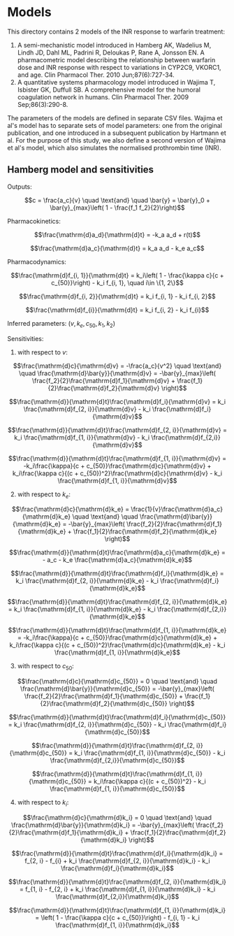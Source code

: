 # Models

This directory contains 2 models of the INR response to warfarin treatment:

1. A semi-mechanistic model introduced in Hamberg AK, Wadelius M, Lindh JD, Dahl ML, Padrini R, Deloukas P,
    Rane A, Jonsson EN. A pharmacometric model describing the relationship
    between warfarin dose and INR response with respect to variations in
    CYP2C9, VKORC1, and age. Clin Pharmacol Ther. 2010 Jun;87(6):727-34.
2. A quantitative systems pharmacology model introduced in Wajima T, Isbister GK, Duffull SB. A
    comprehensive model for the humoral coagulation network in humans. Clin Pharmacol Ther. 2009
    Sep;86(3):290-8.

The parameters of the models are defined in separate CSV files. Wajima et al's
model has to separate sets of model parameters: one from the original publication,
and one introduced in a subsequent publication by Hartmann et al. For the purpose
of this study, we also define a second version of Wajima et al's model, which
also simulates the normalised prothrombin time (INR).

## Hamberg model and sensitivities

Outputs:
```math
c = \frac{a_c}{v} \quad \text{and} \quad \bar{y} = \bar{y}_0 + \bar{y}_{max}\left( 1 - \frac{f_1 f_2}{2}\right)
```

Pharmacokinetics:
```math
\frac{\mathrm{d}a_d}{\mathrm{d}t} = -k_a a_d + r(t)
```
```math
\frac{\mathrm{d}a_c}{\mathrm{d}t} = k_a a_d - k_e a_c
```

Pharmacodynamics:
```math
\frac{\mathrm{d}f_{i, 1}}{\mathrm{d}t} = k_i\left( 1 - \frac{\kappa c}{c + c_{50}}\right) - k_i f_{i, 1}, \quad i\in \{1, 2\}
```
```math
\frac{\mathrm{d}f_{i, 2}}{\mathrm{d}t} = k_i f_{i, 1} - k_i f_{i, 2}
```
```math
\frac{\mathrm{d}f_{i}}{\mathrm{d}t} = k_i f_{i, 2} - k_i f_{i}
```

Inferred parameters: $(v, k_e, c_{50}, k_1, k_2)$

Sensitivities:

1. with respect to $v$:
```math
\frac{\mathrm{d}c}{\mathrm{d}v} = -\frac{a_c}{v^2}
\quad \text{and} \quad
\frac{\mathrm{d}\bar{y}}{\mathrm{d}v} = -\bar{y}_{max}\left( \frac{f_2}{2}\frac{\mathrm{d}f_1}{\mathrm{d}v} + \frac{f_1}{2}\frac{\mathrm{d}f_2}{\mathrm{d}v} \right)
```
```math
\frac{\mathrm{d}}{\mathrm{d}t}\frac{\mathrm{d}f_i}{\mathrm{d}v} = k_i \frac{\mathrm{d}f_{2, i}}{\mathrm{d}v} - k_i \frac{\mathrm{d}f_i}{\mathrm{d}v}
```
```math
\frac{\mathrm{d}}{\mathrm{d}t}\frac{\mathrm{d}f_{2, i}}{\mathrm{d}v} = k_i \frac{\mathrm{d}f_{1, i}}{\mathrm{d}v} - k_i \frac{\mathrm{d}f_{2,i}}{\mathrm{d}v}
```
```math
\frac{\mathrm{d}}{\mathrm{d}t}\frac{\mathrm{d}f_{1, i}}{\mathrm{d}v} = -k_i\frac{\kappa}{c + c_{50}}\frac{\mathrm{d}c}{\mathrm{d}v} + k_i\frac{\kappa c}{(c + c_{50})^2}\frac{\mathrm{d}c}{\mathrm{d}v} - k_i \frac{\mathrm{d}f_{1, i}}{\mathrm{d}v}
```

2. with respect to $k_e$:
```math
\frac{\mathrm{d}c}{\mathrm{d}k_e} = \frac{1}{v}\frac{\mathrm{d}a_c}{\mathrm{d}k_e}
\quad \text{and} \quad
\frac{\mathrm{d}\bar{y}}{\mathrm{d}k_e} = -\bar{y}_{max}\left( \frac{f_2}{2}\frac{\mathrm{d}f_1}{\mathrm{d}k_e} + \frac{f_1}{2}\frac{\mathrm{d}f_2}{\mathrm{d}k_e} \right)
```
```math
\frac{\mathrm{d}}{\mathrm{d}t}\frac{\mathrm{d}a_c}{\mathrm{d}k_e} = - a_c - k_e \frac{\mathrm{d}a_c}{\mathrm{d}k_e}
```
```math
\frac{\mathrm{d}}{\mathrm{d}t}\frac{\mathrm{d}f_i}{\mathrm{d}k_e} = k_i \frac{\mathrm{d}f_{2, i}}{\mathrm{d}k_e} - k_i \frac{\mathrm{d}f_i}{\mathrm{d}k_e}
```
```math
\frac{\mathrm{d}}{\mathrm{d}t}\frac{\mathrm{d}f_{2, i}}{\mathrm{d}k_e} = k_i \frac{\mathrm{d}f_{1, i}}{\mathrm{d}k_e} - k_i \frac{\mathrm{d}f_{2,i}}{\mathrm{d}k_e}
```
```math
\frac{\mathrm{d}}{\mathrm{d}t}\frac{\mathrm{d}f_{1, i}}{\mathrm{d}k_e} = -k_i\frac{\kappa}{c + c_{50}}\frac{\mathrm{d}c}{\mathrm{d}k_e} + k_i\frac{\kappa c}{(c + c_{50})^2}\frac{\mathrm{d}c}{\mathrm{d}k_e} - k_i \frac{\mathrm{d}f_{1, i}}{\mathrm{d}k_e}
```

3. with respect to $c_{50}$:
```math
\frac{\mathrm{d}c}{\mathrm{d}c_{50}} = 0
\quad \text{and} \quad
\frac{\mathrm{d}\bar{y}}{\mathrm{d}c_{50}} = -\bar{y}_{max}\left( \frac{f_2}{2}\frac{\mathrm{d}f_1}{\mathrm{d}c_{50}} + \frac{f_1}{2}\frac{\mathrm{d}f_2}{\mathrm{d}c_{50}} \right)
```
```math
\frac{\mathrm{d}}{\mathrm{d}t}\frac{\mathrm{d}f_i}{\mathrm{d}c_{50}} = k_i \frac{\mathrm{d}f_{2, i}}{\mathrm{d}c_{50}} - k_i \frac{\mathrm{d}f_i}{\mathrm{d}c_{50}}
```
```math
\frac{\mathrm{d}}{\mathrm{d}t}\frac{\mathrm{d}f_{2, i}}{\mathrm{d}c_{50}} = k_i \frac{\mathrm{d}f_{1, i}}{\mathrm{d}c_{50}} - k_i \frac{\mathrm{d}f_{2,i}}{\mathrm{d}c_{50}}
```
```math
\frac{\mathrm{d}}{\mathrm{d}t}\frac{\mathrm{d}f_{1, i}}{\mathrm{d}c_{50}} = k_i\frac{\kappa c}{(c + c_{50})^2} - k_i \frac{\mathrm{d}f_{1, i}}{\mathrm{d}c_{50}}
```

4. with respect to $k_i$:
```math
\frac{\mathrm{d}c}{\mathrm{d}k_i} = 0
\quad \text{and} \quad
\frac{\mathrm{d}\bar{y}}{\mathrm{d}k_i} = -\bar{y}_{max}\left( \frac{f_2}{2}\frac{\mathrm{d}f_1}{\mathrm{d}k_i} + \frac{f_1}{2}\frac{\mathrm{d}f_2}{\mathrm{d}k_i} \right)
```
```math
\frac{\mathrm{d}}{\mathrm{d}t}\frac{\mathrm{d}f_i}{\mathrm{d}k_i} = f_{2, i} - f_{i} + k_i \frac{\mathrm{d}f_{2, i}}{\mathrm{d}k_i} - k_i \frac{\mathrm{d}f_i}{\mathrm{d}k_i}
```
```math
\frac{\mathrm{d}}{\mathrm{d}t}\frac{\mathrm{d}f_{2, i}}{\mathrm{d}k_i} = f_{1, i} - f_{2, i} + k_i \frac{\mathrm{d}f_{1, i}}{\mathrm{d}k_i} - k_i \frac{\mathrm{d}f_{2,i}}{\mathrm{d}k_i}
```
```math
\frac{\mathrm{d}}{\mathrm{d}t}\frac{\mathrm{d}f_{1, i}}{\mathrm{d}k_i} = \left( 1 - \frac{\kappa c}{c + c_{50}}\right) - f_{i, 1} - k_i \frac{\mathrm{d}f_{1, i}}{\mathrm{d}k_i}
```

